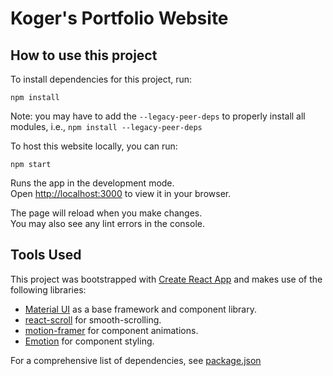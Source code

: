 # Koger's Portfolio Website 

## How to use this project

To install dependencies for this project, run:

`npm install`

Note: you may have to add the `--legacy-peer-deps` to properly install all modules, i.e., `npm install --legacy-peer-deps`

To host this website locally, you can run:

`npm start`

Runs the app in the development mode.\
Open [http://localhost:3000](http://localhost:3000) to view it in your browser.

The page will reload when you make changes.\
You may also see any lint errors in the console.

## Tools Used

This project was bootstrapped with [Create React App](https://github.com/facebook/create-react-app) and makes use of the following libraries:
* [Material UI](https://mui.com) as a base framework and component library.
* [react-scroll]() for smooth-scrolling.
* [motion-framer](https://www.framer.com/motion/) for component animations.
* [Emotion](https://emotion.sh/docs/styled) for component styling.

For a comprehensive list of dependencies, see [package.json](./package.json)